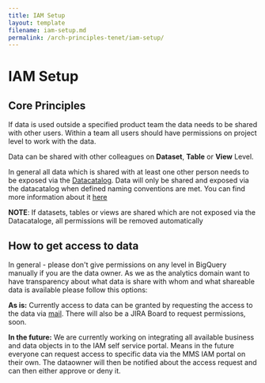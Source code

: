 ```yaml
---
title: IAM Setup
layout: template
filename: iam-setup.md
permalink: /arch-principles-tenet/iam-setup/
--- 
```


# IAM Setup

## Core Principles

If data is used outside a specified product team the data needs to be shared with other users. Within a team all users 
should have permissions on project level to work with the data. 

Data can be shared with other colleagues on **Dataset**, **Table** or **View** Level. 

In general all data which is shared with at least one other person needs to be exposed via the 
[Datacatalog]({{site.baseurl}}/services/data-catalog/). Data will only be shared and exposed via the datacatalog when 
defined naming conventions are met. You can find more information about it [here]({{site.baseurl}}/arch-principles-tenet/bigquery-principles/naming-conventions/)

**NOTE**: If datasets, tables or views are shared which are not exposed via the Datacataloge, all permissions will be removed 
automatically 


## How to get access to data

In general - please don't give permissions on any level in BigQuery manually if you are the data owner. As we as the analytics domain want 
to have transparency about what data is share with whom and what shareable data is available please follow this options: 

**As is:** Currently access to data can be granted by requesting the access to the data via [mail](mailto:mmst.analytics-data.access@mediamarktsaturn.com). 
There will also be a JIRA Board to request permissions, soon. 


**In the future:** We are currently working on integrating all available business and data objects in to the IAM self service 
portal. Means in the future everyone can request access to specific data via the MMS IAM portal on their own. The dataowner will then 
be notified about the access request and can then either approve or deny it.  






